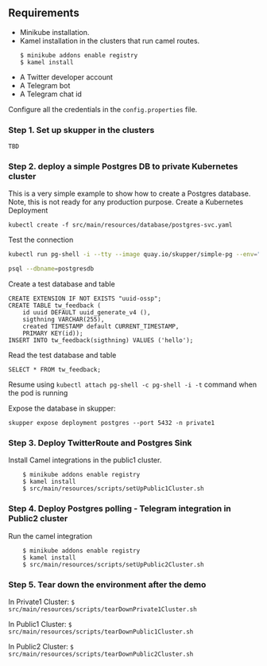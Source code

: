 ## Requirements
- Minikube installation. 
- Kamel installation in the clusters that run camel routes.
  ```
  $ minikube addons enable registry
  $ kamel install
  ```
- A Twitter developer account
- A Telegram bot
- A Telegram chat id

Configure all the credentials in the `config.properties` file.

### Step 1. Set up skupper in the clusters
`TBD`

### Step 2. deploy a simple Postgres DB to private Kubernetes cluster

This is a very simple example to show how to create a Postgres database. Note, this is not ready for any production purpose.
Create a Kubernetes Deployment
```
kubectl create -f src/main/resources/database/postgres-svc.yaml
```
Test the connection

```bash
kubectl run pg-shell -i --tty --image quay.io/skupper/simple-pg --env="PGUSER=postgresadmin" --env="PGPASSWORD=admin123" --env="PGHOST=$(kubectl get service postgres -o=jsonpath='{.spec.clusterIP}')" -- bash
```
```bash
psql --dbname=postgresdb
```

Create a test database and table
```
CREATE EXTENSION IF NOT EXISTS "uuid-ossp";
CREATE TABLE tw_feedback (
    id uuid DEFAULT uuid_generate_v4 (),
    sigthning VARCHAR(255),
    created TIMESTAMP default CURRENT_TIMESTAMP,
    PRIMARY KEY(id));
INSERT INTO tw_feedback(sigthning) VALUES ('hello');
```

Read the test database and table
```
SELECT * FROM tw_feedback;
```
Resume using `kubectl attach pg-shell -c pg-shell -i -t` command when the pod is running

Expose the database in skupper:
```
skupper expose deployment postgres --port 5432 -n private1
``` 

### Step 3. Deploy TwitterRoute and Postgres Sink

Install Camel integrations in the public1 cluster.
```
    $ minikube addons enable registry
    $ kamel install
    $ src/main/resources/scripts/setUpPublic1Cluster.sh
```


### Step 4. Deploy Postgres polling - Telegram integration in Public2 cluster 

Run the camel integration
```
    $ minikube addons enable registry
    $ kamel install
    $ src/main/resources/scripts/setUpPublic2Cluster.sh
```

### Step 5. Tear down the environment after the demo

In Private1 Cluster:
`$ src/main/resources/scripts/tearDownPrivate1Cluster.sh`

In Public1 Cluster:
`$ src/main/resources/scripts/tearDownPublic1Cluster.sh`

In Public2 Cluster:
`$ src/main/resources/scripts/tearDownPublic2Cluster.sh`